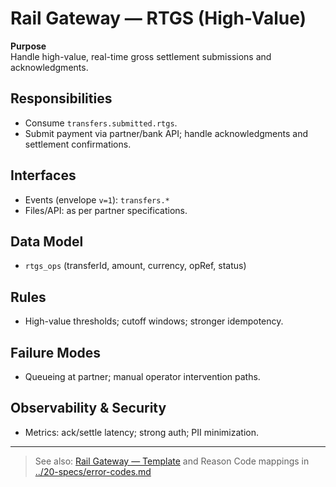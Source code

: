 # Rail Gateway — RTGS (High-Value)

**Purpose**  
Handle high-value, real-time gross settlement submissions and acknowledgments.

## Responsibilities
- Consume `transfers.submitted.rtgs`.
- Submit payment via partner/bank API; handle acknowledgments and settlement confirmations.

## Interfaces
- Events (envelope `v=1`): `transfers.*`
- Files/API: as per partner specifications.

## Data Model
- `rtgs_ops` (transferId, amount, currency, opRef, status)

## Rules
- High-value thresholds; cutoff windows; stronger idempotency.

## Failure Modes
- Queueing at partner; manual operator intervention paths.

## Observability & Security
- Metrics: ack/settle latency; strong auth; PII minimization.

---

> See also: [Rail Gateway — Template](./rail-gateway-template.md) and Reason Code mappings in [../20-specs/error-codes.md](../20-specs/error-codes.md)
